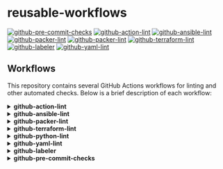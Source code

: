 # reusable-workflows

[![github-pre-commit-checks](https://github.com/nkbinnovations/reusable-workflows/actions/workflows/github-pre-commit-checks.yaml/badge.svg)](https://github.com/nkbinnovations/reusable-workflows/actions/workflows/github-pre-commit-checks.yaml)
[![github-action-lint](https://github.com/nkbinnovations/reusable-workflows/actions/workflows/github-action-lint.yaml/badge.svg)](https://github.com/nkbinnovations/reusable-workflows/actions/workflows/github-action-lint.yaml)
[![github-ansible-lint](https://github.com/nkbinnovations/reusable-workflows/actions/workflows/github-ansible-lint.yaml/badge.svg)](https://github.com/nkbinnovations/reusable-workflows/actions/workflows/github-ansible-lint.yaml)
[![github-packer-lint](https://github.com/nkbinnovations/reusable-workflows/actions/workflows/github-packer-lint.yaml/badge.svg)](https://github.com/nkbinnovations/reusable-workflows/actions/workflows/github-packer-lint.yaml)
[![github-packer-lint](https://github.com/nkbinnovations/reusable-workflows/actions/workflows/github-packer-lint.yaml/badge.svg)](https://github.com/nkbinnovations/reusable-workflows/actions/workflows/github-packer-lint.yaml)
[![github-terraform-lint](https://github.com/nkbinnovations/reusable-workflows/actions/workflows/github-terraform-lint.yaml/badge.svg)](https://github.com/nkbinnovations/reusable-workflows/actions/workflows/github-terraform-lint.yaml)
[![github-labeler](https://github.com/nkbinnovations/reusable-workflows/actions/workflows/labeler.yaml/badge.svg)](https://github.com/nkbinnovations/reusable-workflows/actions/workflows/labeler.yaml)
[![github-yaml-lint](https://github.com/nkbinnovations/reusable-workflows/actions/workflows/github-yaml-lint.yaml/badge.svg)](https://github.com/nkbinnovations/reusable-workflows/actions/workflows/github-yaml-lint.yaml)

## Workflows

This repository contains several GitHub Actions workflows for linting and other automated checks. Below is a brief description of each workflow:

<details>
<summary><b>github-action-lint</b></summary>

  Runs the Lint on the GitHub actions workflows to verify the syntax of the workflows defined in the user repository

  **INPUTS**

  - **(not-required)**

  example
  ```YAML
    github-action-lint:
      name: githu-actions-lint
      uses: nkbinnovations/reusable-workflows/.github/workflows/github-action-lint.yaml@v1 # best to use the SHA instead of tags for immutable code.
  ```
</details>

<details>
<summary><b>github-ansible-lint</b></summary>

   Runs the Lint on the ansible configurations to verify the syntax in the user repository

  **INPUTS**

  - **ansible_requirements_file:** *(optional)*

    Relative file path of the 'requirements.yml' file in the user repository. `default('')`

  - **ansible_directory:** *(optional)*

    Relative ansible folder path of the ansible configuration folders in the user repository`default('.')`

  - **ansible_lint_config:** *(optional)*

    Relative file path of the '.ansible-lint.yaml' file in the user repository. `default('`[.ansible-lint.yaml](https://github.com/nkbinnovations/reusable-workflows/blob/main/.ansible-lint.yaml)'`)`

  example
  ```YAML
    github-ansible-lint:
      name: ansible-lint
      uses: nkbinnovations/reusable-workflows/.github/workflows/github-ansible-lint.yaml@v1 # best to use the SHA instead of tags for immutable code.
      with:
        ansible_lint_config: '.ansible-lint.yaml'
  ```
</details>

<details>
<summary><b>github-packer-lint</b></summary>

   Runs the Lint on the packer configurations to verify the syntax in the user repository

  **INPUTS**

  - **packer_version:** *(optional)*

    The Packer version to use for validating the configurations in the user repository. `default('latest')`

  - **packer_directory:** *(optional)*

    Relative packer folder path of the ansible configuration folders in the user repository`default('.')`

  example
  ```YAML
    github-packer-lint:
      name: packer-lint
      uses: nkbinnovations/reusable-workflows/.github/workflows/github-packer-lint.yaml@v1 # best to use the SHA instead of tags for immutable code.
  ```
</details>

<details>
<summary><b>github-terraform-lint</b></summary>

   Runs the Lint on the packer configurations to verify the syntax in the user repository

  **INPUTS**

  - **terraform_version:** *(optional)*

    The Terraform version to use for validating the configurations in the user repository. `default('latest')`

  - **terraform_directory:** *(optional)*

    Relative Terraform folder path of the ansible configuration folders in the user repository`default('.')`

  example
  ```YAML
    github-terraform-lint:
      name: terraform-lint
      uses: nkbinnovations/reusable-workflows/.github/workflows/github-terraform-lint.yaml@v1 # best to use the SHA instead of tags for immutable code.
      with:
        terraform_version: '1.10.3'
  ```
</details>

<details>
<summary><b>github-python-lint</b></summary>

   Runs the Lint on the packer configurations to verify the syntax in the user repository

  **INPUTS**

  - **python_version:** *(optional)*

    The Python version to use for validating the configurations in the user repository. `default('3.13.0')`

  example
  ```YAML
    github-python-lint:
      name: python-lint
      uses: nkbinnovations/reusable-workflows/.github/workflows/github-python-lint.yaml@v1 # best to use the SHA instead of tags for immutable code.
      with:
        python_version: '3.13.0'
  ```
</details>

<details>
<summary><b>github-yaml-lint</b></summary>

   Runs the Lint on the YAML files to verify the syntax in the user repository

  **INPUTS**

  - **yamllint_config:** *(optional)*

    The YAML lint rules file for validating the configurations in the user repository. `default('`[.yamllint](https://github.com/nkbinnovations/reusable-workflows/blob/main/.yamllint)'`)`

  example
  ```YAML
    github-yaml-lint:
      name: python-lint
      uses: nkbinnovations/reusable-workflows/.github/workflows/github-yaml-lint.yaml@v1 # best to use the SHA instead of tags for immutable code.
      with:
        yamllint_config: '.yamllint.yml'
  ```
</details>

<details>
<summary><b>github-labeler</b></summary>

  Creates the Labels for all the pull-request raised on the user repository

  **INPUTS**

  - **labeler_config:** *(optional)*

    The Pull Request Label rules config file for creating relevant labels for the PR in the user repository. `default('`[.github/labeler.yml](https://github.com/nkbinnovations/reusable-workflows/blob/feature-enable-pylint/.github/labeler.yml)'`)`

  example
  ```YAML
    github-labeler:
      name: github-labeler
      uses: nkbinnovations/reusable-workflows/.github/workflows/github-labeler.yaml@v1 # best to use the SHA instead of tags for immutable code.
      with:
        yamllint_config: '.github/labeler.yml'
  ```
</details>

<details>
<summary><b>github-pre-commit-checks</b></summary>

  Runs a set of lints for the various configuration files like (Terraform, Packer, Ansible) etc. to ensure the formatting of the code committed to the user repository.
  This job enables the Pull Request reviewers to verify the code committed to the repository always follows standards.

  **INPUTS**

  - **python_version:** *(optional)*

    The Python version to use for validating the configurations in the user repository with pre-commit hooks. `default('3.13.0')`

  example
  ```YAML
    github-pre-commit-checks:
      name: github-pre-commit-checks
      uses: nkbinnovations/reusable-workflows/.github/workflows/github-pre-commit-checks.yaml@v1 # best to use the SHA instead of tags for immutable code.
      with:
        python_version: '3.12.0'
  ```
</details>
